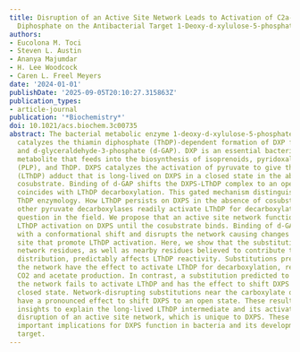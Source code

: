 ```yaml
---
title: Disruption of an Active Site Network Leads to Activation of C2a-Lactylthiamin
  Diphosphate on the Antibacterial Target 1-Deoxy-d-xylulose-5-phosphate Synthase
authors:
- Eucolona M. Toci
- Steven L. Austin
- Ananya Majumdar
- H. Lee Woodcock
- Caren L. Freel Meyers
date: '2024-01-01'
publishDate: '2025-09-05T20:10:27.315863Z'
publication_types:
- article-journal
publication: '*Biochemistry*'
doi: 10.1021/acs.biochem.3c00735
abstract: The bacterial metabolic enzyme 1-deoxy-d-xylulose-5-phosphate synthase (DXPS)
  catalyzes the thiamin diphosphate (ThDP)-dependent formation of DXP from pyruvate
  and d-glyceraldehyde-3-phosphate (d-GAP). DXP is an essential bacteria-specific
  metabolite that feeds into the biosynthesis of isoprenoids, pyridoxal phosphate
  (PLP), and ThDP. DXPS catalyzes the activation of pyruvate to give the C2$α$-lactylThDP
  (LThDP) adduct that is long-lived on DXPS in a closed state in the absence of the
  cosubstrate. Binding of d-GAP shifts the DXPS-LThDP complex to an open state which
  coincides with LThDP decarboxylation. This gated mechanism distinguishes DXPS in
  ThDP enzymology. How LThDP persists on DXPS in the absence of cosubstrate, while
  other pyruvate decarboxylases readily activate LThDP for decarboxylation, is a long-standing
  question in the field. We propose that an active site network functions to prevent
  LThDP activation on DXPS until the cosubstrate binds. Binding of d-GAP coincides
  with a conformational shift and disrupts the network causing changes in the active
  site that promote LThDP activation. Here, we show that the substitution of putative
  network residues, as well as nearby residues believed to contribute to network charge
  distribution, predictably affects LThDP reactivity. Substitutions predicted to disrupt
  the network have the effect to activate LThDP for decarboxylation, resulting in
  CO2 and acetate production. In contrast, a substitution predicted to strengthen
  the network fails to activate LThDP and has the effect to shift DXPS toward the
  closed state. Network-disrupting substitutions near the carboxylate of LThDP also
  have a pronounced effect to shift DXPS to an open state. These results offer initial
  insights to explain the long-lived LThDP intermediate and its activation through
  disruption of an active site network, which is unique to DXPS. These findings have
  important implications for DXPS function in bacteria and its development as an antibacterial
  target.
---
```

